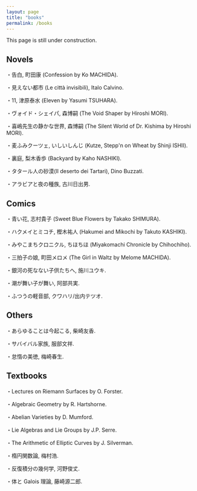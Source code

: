 ```yaml
---
layout: page
title: "books"
permalink: /books
---
```


This page is still under construction.

## Novels

・告白, 町田康 (Confession by Ko MACHIDA).

・見えない都市 (Le città invisibili), Italo Calvino.

・11, 津原泰水 (Eleven by Yasumi TSUHARA).

・ヴォイド・シェイパ, 森博嗣 (The Void Shaper by Hiroshi MORI).

・喜嶋先生の静かな世界, 森博嗣 (The Silent World of Dr. Kishima by Hiroshi MORI).

・麦ふみクーツェ, いしいしんじ (Kutze, Stepp'n on Wheat by Shinji ISHII).

・裏庭, 梨木香歩 (Backyard by Kaho NASHIKI).

・タタール人の砂漠(Il deserto dei Tartari), Dino Buzzati.

・アラビアと夜の種族, 古川日出男.

## Comics

・青い花, 志村貴子 (Sweet Blue Flowers by Takako SHIMURA).

・ハクメイとミコチ, 樫木祐人 (Hakumei and Mikochi by Takuto KASHIKI).

・みやこまちクロニクル, ちほちほ (Miyakomachi Chronicle by Chihochiho).

・三拍子の娘, 町田メロメ (The Girl in Waltz by Melome MACHIDA).

・銀河の死なない子供たちへ, 施川ユウキ.

・潮が舞い子が舞い, 阿部共実.

・ふつうの軽音部, クワハリ/出内テツオ.

## Others

・あらゆることは今起こる, 柴崎友香.

・サバイバル家族, 服部文祥.

・怠惰の美徳, 梅崎春生.

## Textbooks

・Lectures on Riemann Surfaces by O. Forster.

・Algebraic Geometry by R. Hartshorne.

・Abelian Varieties by D. Mumford.

・Lie Algebras and Lie Groups by J.P. Serre.

・The Arithmetic of Elliptic Curves by J. Silverman.

・楕円関数論, 梅村浩.

・反復積分の幾何学, 河野俊丈.

・体と Galois 理論, 藤崎源二郎.

